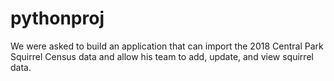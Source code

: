 # pythonproj

We were asked to build an application that can import the 2018 Central Park Squirrel Census data and allow his team to add, update, and view squirrel data.
